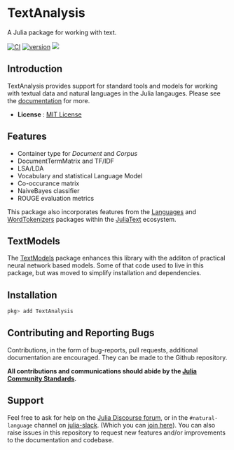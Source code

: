 # TextAnalysis

A Julia package for working with text.

[![CI](https://github.com/juliatext/TextAnalysis/workflows/CI/badge.svg?branch=master)](https://github.com/JuliaText/TextAnalysis.jl/actions?query=workflow%3ACI)
[![version](https://juliahub.com/docs/TextAnalysis/version.svg)](https://juliahub.com/ui/Packages/TextAnalysis/5Mwet)
[![](https://img.shields.io/badge/docs-stable-blue.svg)](https://juliahub.com/docs/TextAnalysis/5Mwet) 

## Introduction

TextAnalysis provides support for standard tools and models for working with textual data and natural languages in the Julia langauges. Please see the [documentation](https://juliahub.com/docs/TextAnalysis/5Mwett) for more.

- **License** : [MIT License](https://github.com/JuliaText/TextAnalysis.jl/blob/master/LICENSE.md)

## Features

* Container type for *Document* and *Corpus*
* DocumentTermMatrix and TF/IDF
* LSA/LDA
* Vocabulary and statistical Language Model
* Co-occurance matrix
* NaiveBayes classifier
* ROUGE evaluation metrics

This package also incorporates features from the [Languages](https://juliahub.com/ui/Packages/Languages/w1H1r) and [WordTokenizers](https://juliahub.com/ui/Packages/WordTokenizers/wKkKC) packages within the [JuliaText](https://github.com/JuliaText) ecosystem. 

## TextModels

The [TextModels](https://github.com/JuliaText/TextModels.jl) package enhances this library with the additon of practical neural network based models. Some of that code used to live in this package, but was moved to simplify installation and dependencies. 

## Installation

```julia
pkg> add TextAnalysis
```

## Contributing and Reporting Bugs

Contributions, in the form of bug-reports, pull requests, additional documentation are encouraged. They can be made to the Github repository.

**All contributions and communications should abide by the [Julia Community Standards](https://julialang.org/community/standards/).**

## Support

Feel free to ask for help on the [Julia Discourse forum](https://discourse.julialang.org/), or in the `#natural-language` channel on [julia-slack](https://julialang.slack.com). (Which you can [join here](https://slackinvite.julialang.org/)). You can also raise issues in this repository to request new features and/or improvements to the documentation and codebase.

